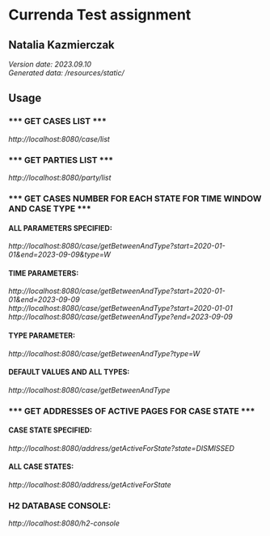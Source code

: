 # Currenda Test assignment
## Natalia Kazmierczak
 *Version date: 2023.09.10* \
 *Generated data: /resources/static/*
## Usage
### \*** GET CASES LIST \***
*http://localhost:8080/case/list*
### \*** GET PARTIES LIST \***
*http://localhost:8080/party/list*
### \*** GET CASES NUMBER FOR EACH STATE FOR TIME WINDOW AND CASE TYPE \***
#### ALL PARAMETERS SPECIFIED:
*http://localhost:8080/case/getBetweenAndType?start=2020-01-01&end=2023-09-09&type=W*
#### TIME PARAMETERS:
*http://localhost:8080/case/getBetweenAndType?start=2020-01-01&end=2023-09-09* \
*http://localhost:8080/case/getBetweenAndType?start=2020-01-01* \
*http://localhost:8080/case/getBetweenAndType?end=2023-09-09* 
#### TYPE PARAMETER:
*http://localhost:8080/case/getBetweenAndType?type=W*
#### DEFAULT VALUES AND ALL TYPES:
*http://localhost:8080/case/getBetweenAndType*
### \*** GET ADDRESSES OF ACTIVE PAGES FOR CASE STATE \***
#### CASE STATE SPECIFIED:
*http://localhost:8080/address/getActiveForState?state=DISMISSED*
#### ALL CASE STATES:
*http://localhost:8080/address/getActiveForState*
### H2 DATABASE CONSOLE:
*http://localhost:8080/h2-console*